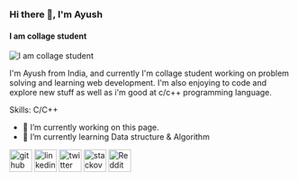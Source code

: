 ### Hi there 👋, I'm Ayush
#### I am collage student
![I am collage student](https://media.giphy.com/media/RbDKaczqWovIugyJmW/giphy.gif)

I'm Ayush from India, and currently I'm collage student working on problem solving and learning web development. I'm also enjoying to code and explore new stuff as well as i'm good at c/c++ programming language.

Skills: C/C++

- 🔭 I’m currently working on this page. 
- 🌱 I’m currently learning Data structure & Algorithm 


[<img src='https://cdn.jsdelivr.net/npm/simple-icons@3.0.1/icons/github.svg' alt='github' height='40'>](https://github.com/https://github.com/robertayush)  [<img src='https://cdn.jsdelivr.net/npm/simple-icons@3.0.1/icons/linkedin.svg' alt='linkedin' height='40'>](https://www.linkedin.com/in/https://www.linkedin.com/in/ayushranjan007//)  [<img src='https://cdn.jsdelivr.net/npm/simple-icons@3.0.1/icons/twitter.svg' alt='twitter' height='40'>](https://twitter.com/https://twitter.com/robertayush915)  [<img src='https://cdn.jsdelivr.net/npm/simple-icons@3.0.1/icons/stackoverflow.svg' alt='stackoverflow' height='40'>](https://stackoverflow.com/users/https://stackoverflow.com/users/15203926/ayush-ranjan)  [<img src='https://cdn.jsdelivr.net/npm/simple-icons@3.0.1/icons/reddit.svg' alt='Reddit' height='40'>](https://www.reddit.com/user/https://www.reddit.com/user/Over_Advisor_8113/)  

